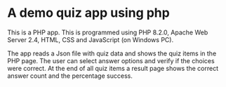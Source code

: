 # A demo quiz app using php
This is a PHP app. This is programmed using PHP 8.2.0, Apache Web Server 2.4, HTML, CSS and JavaScript (on Windows PC).

The app reads a Json file with quiz data and shows the quiz items in the PHP page. The user can select answer options and verify if the choices were correct. At the end of all quiz items a result page shows the correct answer count and the percentage success.

